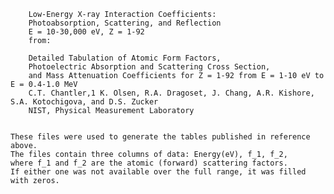 
		Low-Energy X-ray Interaction Coefficients:
		Photoabsorption, Scattering, and Reflection
		E = 10-30,000 eV, Z = 1-92
        from:
            
        Detailed Tabulation of Atomic Form Factors,
        Photoelectric Absorption and Scattering Cross Section,
        and Mass Attenuation Coefficients for Z = 1-92 from E = 1-10 eV to E = 0.4-1.0 MeV
        C.T. Chantler,1 K. Olsen, R.A. Dragoset, J. Chang, A.R. Kishore, S.A. Kotochigova, and D.S. Zucker
        NIST, Physical Measurement Laboratory


    These files were used to generate the tables published in reference above.
    The files contain three columns of data: Energy(eV), f_1, f_2,
    where f_1 and f_2 are the atomic (forward) scattering factors.
    If either one was not available over the full range, it was filled with zeros.